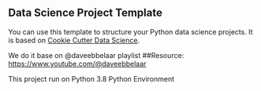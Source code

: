 ## Data Science Project Template

You can use this template to structure your Python data science projects. It is based on [Cookie Cutter Data Science](https://drivendata.github.io/cookiecutter-data-science/).

We do it base on @daveebbelaar playlist
##Resource: https://www.youtube.com/@daveebbelaar

This project run on Python 3.8 Python Environment
